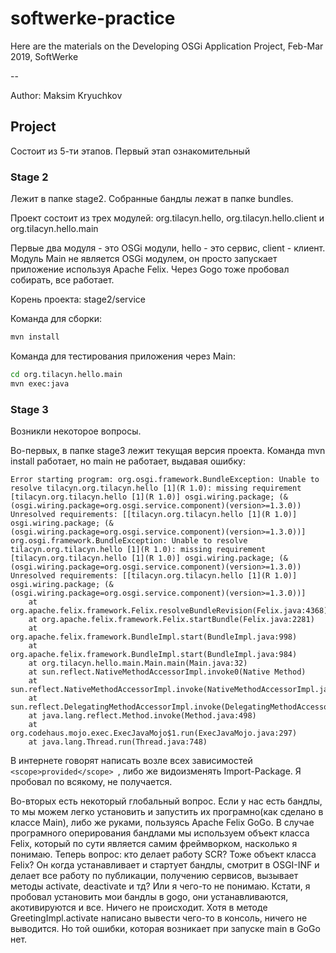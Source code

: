 # softwerke-practice
Here are the materials on the Developing OSGi Application Project, Feb-Mar 2019, SoftWerke

--

Author: Maksim Kryuchkov


## Project

Состоит из 5-ти этапов. Первый этап ознакомительный

### Stage 2

Лежит в папке stage2. Собранные бандлы лежат в папке bundles.

Проект состоит из трех модулей: org.tilacyn.hello, org.tilacyn.hello.client и org.tilacyn.hello.main

Первые два модуля - это OSGi модули, hello - это сервис, client - клиент. Модуль Main не является OSGi модулем, он просто запускает приложение используя Apache Felix. Через Gogo тоже пробовал собирать, все работает.

Корень проекта: stage2/service

Команда для сборки:

```bash
mvn install
```

Команда для тестирования приложения через Main:

```bash
cd org.tilacyn.hello.main
mvn exec:java
```

### Stage 3

Возникли некоторое вопросы.

Во-первых, в папке stage3 лежит текущая версия проекта. Команда mvn install работает, но main не работает, выдавая ошибку:

```
Error starting program: org.osgi.framework.BundleException: Unable to resolve tilacyn.org.tilacyn.hello [1](R 1.0): missing requirement [tilacyn.org.tilacyn.hello [1](R 1.0)] osgi.wiring.package; (&(osgi.wiring.package=org.osgi.service.component)(version>=1.3.0)) Unresolved requirements: [[tilacyn.org.tilacyn.hello [1](R 1.0)] osgi.wiring.package; (&(osgi.wiring.package=org.osgi.service.component)(version>=1.3.0))]
org.osgi.framework.BundleException: Unable to resolve tilacyn.org.tilacyn.hello [1](R 1.0): missing requirement [tilacyn.org.tilacyn.hello [1](R 1.0)] osgi.wiring.package; (&(osgi.wiring.package=org.osgi.service.component)(version>=1.3.0)) Unresolved requirements: [[tilacyn.org.tilacyn.hello [1](R 1.0)] osgi.wiring.package; (&(osgi.wiring.package=org.osgi.service.component)(version>=1.3.0))]
	at org.apache.felix.framework.Felix.resolveBundleRevision(Felix.java:4368)
	at org.apache.felix.framework.Felix.startBundle(Felix.java:2281)
	at org.apache.felix.framework.BundleImpl.start(BundleImpl.java:998)
	at org.apache.felix.framework.BundleImpl.start(BundleImpl.java:984)
	at org.tilacyn.hello.main.Main.main(Main.java:32)
	at sun.reflect.NativeMethodAccessorImpl.invoke0(Native Method)
	at sun.reflect.NativeMethodAccessorImpl.invoke(NativeMethodAccessorImpl.java:62)
	at sun.reflect.DelegatingMethodAccessorImpl.invoke(DelegatingMethodAccessorImpl.java:43)
	at java.lang.reflect.Method.invoke(Method.java:498)
	at org.codehaus.mojo.exec.ExecJavaMojo$1.run(ExecJavaMojo.java:297)
	at java.lang.Thread.run(Thread.java:748)
```

В интернете говорят написать возле всех зависимостей ```<scope>provided</scope> ```, либо же видоизменять Import-Package. Я пробовал по всякому, не получается.

Во-вторых есть некоторый глобальный вопрос. Если у нас есть бандлы, то мы можем легко установить и запустить их програмно(как сделано в классе Main), либо же руками, пользуясь Apache Felix GoGo. В случае програмного оперирования бандлами мы используем объект класса Felix, который по сути является самим фреймворком, насколько я понимаю. Теперь вопрос: кто делает работу SCR? Тоже объект класса Felix? Он когда устанавливает и стартует бандлы, смотрит в OSGI-INF и делает все работу по публикации, получению сервисов, вызывает методы activate, deactivate и тд? Или я чего-то не понимаю.
Кстати, я пробовал установить мои бандлы в gogo, они устанавливаются, акотивируются и все. Ничего не происходит. Хотя в методе GreetingImpl.activate написано вывести чего-то в консоль, ничего не выводится. Но той ошибки, которая возникает при запуске main в GoGo нет.
